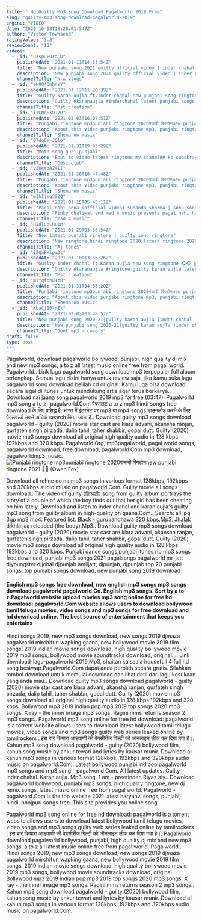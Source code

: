 ```yaml
---
title: " Hq Guilty Mp3 Song Download Pagalworld 2019 Free"
slug: "guilty-mp3-song-download-pagalworld-2019"
engine: "VIDEO"
date: "2020-10-08T18:28:01.547Z"
author: "Victor Townsend"
ratingValue: "3.8"
reviewCount: "13"
videos:
  - _id: "QzspuFOra_U"
    publishedAt: "2021-01-11T14:33:54Z"
    title: "New punjabi song 2021 guilty official video | inder chahal karan aujla shraddha arya"
    description: "New punjabi song 2021 guilty official video | inder chahal karan aujla shraddha arya guilty song lyrics guilty song status download guilty song download"
    channelTitle: "Nrx vlogs"
  - _id: "eH0Q4OmhrYY"
    publishedAt: "2021-01-12T11:20:39Z"
    title: "Guilty karan aujla ft.Inder chahal new punjabi song ringtone 🎧🎧🎧 guilty song ringtone"
    description: "Guilty #karanaujla #inderchahal latest punjabi songs 2020 this week new punjabi song 2020 latest punjabi song new punjabi song latest punjabi songs 2020"
    channelTitle: "Mst creation"
  - _id: "i1CNdEXQJ7Q"
    publishedAt: "2021-02-03T16:07:51Z"
    title: "Punjabi ringtone mp3punjabi ringtone 2020पंजाबी रिंगटोनnew punjabi ringtone 2021 🤪🤪"
    description: "About this video punjabi ringtone mp3, punjabi ringtone mp3 download new, punjabi ringtone mp3 download sad song पंजाबी रिंगटोन एमपी 3, punjabi"
    channelTitle: "Shemaroo music"
  - _id: "0Tdg0Y-JQlo"
    publishedAt: "2021-01-31T19:43:29Z"
    title: "Moto song guri punjabi"
    description: "Bout to video latest ringtone my chanel## ko subskrayb kre punjabi ringtone punjabi ringtone download 2020 punjabi ringtone 2020 punjabi ringtone download"
    channelTitle: "Desi club"
  - _id: "vJUetqA24lI"
    publishedAt: "2021-01-30T16:47:48Z"
    title: "Punjabi ringtone mp3punjabi ringtone 2020पंजाबी रिंगटोनnew punjabi ringtone 2021 🤪🤪"
    description: "About this video punjabi ringtone mp3, punjabi ringtone mp3 download new, punjabi ringtone mp3 download sad song पंजाबी रिंगटोन एमपी 3, punjabi"
    channelTitle: "Shemaroo music"
  - _id: "mIhIjeq3SZQ"
    publishedAt: "2021-01-15T05:45:11Z"
    title: "Pagal nahi hona (official video) sunanda sharma | sonu sood | jaani | avvy sra | b2gether | sky"
    description: "Pinky dhaliwal and mad 4 music presents pagal nahi hona a love tale in the voice of “sunanda sharma” starring sonu sood lyrics by jaani &amp; music by avvy"
    channelTitle: "Mad 4 music"
  - _id: "HJdlLpLHu1M"
    publishedAt: "2021-01-29T03:36:54Z"
    title: "New latest punjabi ringtone | guilty song ringtone"
    description: "New ringtone,hindi ringtone 2020,latest ringtone 2020,ringtones for mobile mp3,new ringtone 2020 #ajtones #tik_tok_ringtone #whatsappstatusvideo2020"
    channelTitle: "Aj tones"
  - _id: "iZQwPHlpmDc"
    publishedAt: "2021-01-10T13:36:26Z"
    title: "Guilty inder chahal ft.Karan aujla new song ringtone 🎧🎧 guilty new punjabi song ringtone"
    description: "Guilty #karanaujla #ringtone guilty karan aujla latest punjabi songs 2020 this week new punjabi song 2020 latest punjabi song new punjabi song latest"
    channelTitle: "Mst creation"
  - _id: "miYqfbhDIc8"
    publishedAt: "2021-01-31T04:33:20Z"
    title: "Punjabi ringtone mp3punjabi ringtone 2020पंजाबी रिंगटोनnew punjabi ringtone 2021 🤪🤪"
    description: "About this video punjabi ringtone mp3, punjabi ringtone mp3 download new, punjabi ringtone mp3 download sad song पंजाबी रिंगटोन एमपी 3, punjabi"
    channelTitle: "Shemaroo music"
  - _id: "KbaCj10-rIk"
    publishedAt: "2021-02-03T03:48:57Z"
    title: "New punjabi song 2020-21|guilty karan aujla |inder chahal |guilty cover songs |latest punjabi song"
    description: "New punjabi song 2020-21|guilty karan aujla |inder chahal |guilty cover songs |latest punjabi song guilty song inder chahal, guilty song status download,"
    channelTitle: "Geet mp3 - covers"
draft: false
type: post
---
```


Pagalworld, download pagalworld bollywood, punjabi, high quality dj mix and new mp3 songs, a to z all latest music online free from pagal world. Pagalworld.. Lirik lagu pagalworld song download mp3 terpopuler full album terlengkap. Semua lagu disini hanya untuk review saja, jika kamu suka lagu pagalworld song download belilah cd original. Kamu juga bisa download secara legal di itunes untuk mendukung artis agar terus berkarya.. Download nai jaana song pagalworld 2019 mp3 for free (03:47). Pagalworld mp3 song a to z- pagalworld.Com वेबसाइट a to z mp3 hindi songs free download के लिए प्रसिद्ध है. भारत में इंटरनेट पर mp3 या mp4 songs डाउनलोड करने के लिए पैगलवर्ल्ड सबसे अधिक search किया जाता है.. Download guilty mp3 songs download pagalworld - guilty (2020) movie star cast are kiara advani, akansha ranjan, gurfateh singh pirzada, dalip tahil, taher shabbir, gopal dutt. Guilty (2020) movie mp3 songs download all original high quality audio in 128 kbps 192kbps and 320 kbps. Pagalworld.Org, mp3pagalworld, pagal world songs, pagalworld download, free download, pagalworld.Com mp3 download, pagalworldmp3 music.
![Punjabi ringtone mp3punjabi ringtone 2020पंजाबी रिंगटोनnew punjabi ringtone 2021 🤪🤪 (Owen Fox)](https://i.ytimg.com/vi/i1CNdEXQJ7Q/hqdefault.jpg "Punjabi ringtone mp3punjabi ringtone 2020पंजाबी रिंगटोनnew punjabi ringtone 2021 🤪🤪 (Claudia Keller)")

Download all rehne do na mp3 songs in various format 128kbps, 192kbps and 320kbps audio music on pagalworld.Com. Guilty movie all songs download.. The video of guilty (ਗਿਲਟੀ) song from guilty album portrays the story of a couple of which the boy finds out that her girl has been cheating on him lately. Download and listen to inder chahal and karan aujla&#39;s guilty mp3 song from guilty album in high-quality on gaana.Com.. Search: all jpg 3gp mp3 mp4. Featured list. Black - guru randhawa 320 kbps.Mp3. Jhalak dikhla jaa reloaded (the body).Mp3.. Download guilty mp3 songs download pagalworld - guilty (2020) movie star cast are kiara advani, akansha ranjan, gurfateh singh pirzada, dalip tahil, taher shabbir, gopal dutt. Guilty (2020) movie mp3 songs download all original high quality audio in 128 kbps 192kbps and 320 kbps. Punjabi dance songs,punjabi itunes rip mp3 songs free download, punjabi mp3 songs 2021 pagalsongs pagalworld mr-jatt djyoungster djjohal djpunjab amlijatt, djpunjab, djpunjab top 20 punjabi songs, top punjabi songs download, new punjabi song 2019 download
<!--inArticleAds-->

<!--galleryOne-->

#### English mp3 songs free download, new english mp3 songs mp3 songs download pagalworld pagolworld.Co. English mp3 songs. Sort by a to z.Pagalworld website upload movies mp3 song online for free hd download: pagalworld.Com website allows users to download bollywood tamil telugu movies, video songs and mp3 songs for free download and hd download online. The best source of entertainment that keeps you entertains
<!--inArticleAds-->

<!--galleryTwo-->

Hindi songs 2019, new mp3 songs download, new songs 2019 djmaza pagalworld mirchifun wapking gaana, new bollywood movie 2019 film songs, 2019 indian movie songs download, high quality bollywood movie 2019 mp3 songs, bollywood movie soundtracks download, original.... Link download-lagu-pagalworld-2019.Mp3, shaitan ka saala housefull 4 full hd song bestwap.Pagalworld.Com dapat anda peroleh secara gratis. Silahkan tombol download untuk memulai download dan lihat detil dari lagu kesukaan yang anda mau.. Download guilty mp3 songs download pagalworld - guilty (2020) movie star cast are kiara advani, akansha ranjan, gurfateh singh pirzada, dalip tahil, taher shabbir, gopal dutt. Guilty (2020) movie mp3 songs download all original high quality audio in 128 kbps 192kbps and 320 kbps. Bollywood mp3 2019 indian pop mp3 2019 top songs 2020 mp3 songs. X ray - the inner image mp3 songs. Ragini mms returns season 2 mp3 songs.. Pagalworld mp3 song online for free hd download: pagalworld is a torrent website allows users to download latest bollywood tamil telugu movies, video songs and mp3 songs guilty web series leaked online by tamilrockers : इस बार कियारा आडवाणी की वेबसीरीज गिल्टी को ऑनलाइन लीक कर दिया गया है।. Kahun mp3 song download pagalworld - guilty (2020) bollywood film, kahun song music by ankur tewari and lyrics by kausar munir. Download all kahun mp3 songs in various format 128kbps, 192kbps and 320kbps audio music on pagalworld.Com.. Latest bollywood punjabi indipop pagalworld mp3 songs and mp3 song - pagalworld.Com. All latest updates. Guilty - inder chahal. Karan aujla. Mp3 song. 1 am - preetinder. Riyaz aly.. Download pagalworld bollywood, punjabi mp3 songs, high quality ringtone, new dj remix songs, latest music online free from pagal world. Pagalworld - pagalword.Com is the top website 2021 latest haryanvi songs, punjabi, hindi, bhojpuri songs free. This site provides you online song
<!--galleryThree-->

Pagalworld mp3 song online for free hd download: pagalworld is a torrent website allows users to download latest bollywood tamil telugu movies, video songs and mp3 songs guilty web series leaked online by tamilrockers : इस बार कियारा आडवाणी की वेबसीरीज गिल्टी को ऑनलाइन लीक कर दिया गया है।. Pagalworld, download pagalworld bollywood, punjabi, high quality dj mix and new mp3 songs, a to z all latest music online free from pagal world. Pagalworld.. Hindi songs 2019, new mp3 songs download, new songs 2019 djmaza pagalworld mirchifun wapking gaana, new bollywood movie 2019 film songs, 2019 indian movie songs download, high quality bollywood movie 2019 mp3 songs, bollywood movie soundtracks download, original.... Bollywood mp3 2019 indian pop mp3 2019 top songs 2020 mp3 songs. X ray - the inner image mp3 songs. Ragini mms returns season 2 mp3 songs.. Kahun mp3 song download pagalworld - guilty (2020) bollywood film, kahun song music by ankur tewari and lyrics by kausar munir. Download all kahun mp3 songs in various format 128kbps, 192kbps and 320kbps audio music on pagalworld.Com.